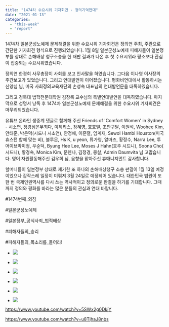 ```yaml
---
title: "1474차 수요시위 기자회견 - 정의기억연대"
date: "2021-01-13"
categories: 
  - "this-week"
  - "report"
---
```


1474차 일본군성노예제 문제해결을 위한 수요시위 기자회견은 정의연 주최, 주관으로 간단한 기자회견 형식으로 진행되었습니다. 1월 8일 일본군성노예제 피해자들이 일본정부를 상대로 손해배상 청구소송을 한 재판 결과가 나온 후 첫 수요시위라 평소보다 관심이 집중되는 수요시위였습니다.

정의연 한경희 사무총장이 사회를 보고 인사말을 하였습니다. 그다음 이나영 이사장의 주간보고가 있었습니다. 그리고 연대발언이 이어졌습니다. 평화비연대에서 활동하시는 신양심 님, 미국 사회정의교육재단의 손성숙 대표님의 연대발언문을 대독하였습니다.

그리고 경북대 법학전문대학원 김창록 교수님의 특별연대발언을 대독하였습니다. 마지막으로 성명서 낭독 후 1474차 일본군성노예제 문제해결을 위한 수요시위 기자회견은 마무리되었습니다.

유튜브 온라인 생중계 댓글로 함께해 주신 Friends of 'Comfort Women' in Sydney - 시소연, 정경심은무죄다, 이제리스, 장혜영, 호호밀, 조안구달, 이원석, Woohee Kim, 안태준, 박은덕(시드니 시소연), 안정애, 이훈렬, 임계재, Sewol Hambi Houston(미국 휴스턴 함께 맞는 비), 블루몬, Hs K, u yeon, 류가영, 알마즈, 황정수, Narra Lee, 투어이브박미정, 우순덕, Byung Hee Lee, Moses J Hahn(​호주 시드니), Soona Cho(​시드니), 황경숙, Monica Kim, 문렌나, 김정경, 뭉살, Admin Daumvita 님 고맙습니다. 영어 자원활동해주신 김우희 님, 음향을 맡아주신 휴매니지먼트 감사합니다.

할머니들이 일본정부 상대로 제기한 또 하나의 손해배상청구 소송 판결이 1월 13일 예정이었으나 갑작스레 일정이 미뤄져 3월 24일로 예정되어 있습니다. 대한민국 법원이 또 한 번 국제인권역사를 다시 쓰는 역사적이고 정의로운 판결을 하기를 기대합니다. 그때까지 정의와 평화를 바라는 많은 분들의 관심과 연대 바랍니다.

#1474번째\_외침

#일본군성노예제

#일본정부\_공식사죄\_법적배상

#피해자들의\_승리

#피해자들의\_목소리를\_들어라!

- ![](https://r2.womenandwar.net/2021/01/크기변환IMGP0411.jpg)
    
- ![](https://r2.womenandwar.net/2021/01/크기변환IMGP0418.jpg)
    
- ![](https://r2.womenandwar.net/2021/01/크기변환IMGP0488.jpg)
    
- ![](https://r2.womenandwar.net/2021/01/크기변환IMGP0523.jpg)
    
- ![](https://r2.womenandwar.net/2021/01/크기변환IMGP0531.jpg)
    
- ![](https://r2.womenandwar.net/2021/01/크기변환IMGP0544.jpg)
    

https://www.youtube.com/watch?v=5SWx2g0DkjY

https://www.youtube.com/watch?v=u8TjhaJ8nbs
